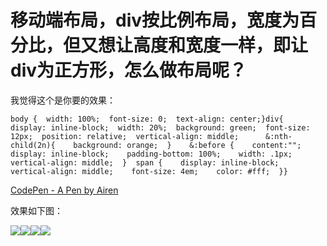 # 移动端布局，div按比例布局，宽度为百分比，但又想让高度和宽度一样，即让div为正方形，怎么做布局呢？

我觉得这个是你要的效果：  

<div>

    body {  width: 100%;  font-size: 0;  text-align: center;}div{  display: inline-block;  width: 20%;  background: green;  font-size: 12px;  position: relative;  vertical-align: middle;      &:nth-child(2n){    background: orange;  }    &:before {    content:"";    display: inline-block;    padding-bottom: 100%;    width: .1px;    vertical-align: middle;  }  span {    display: inline-block;    vertical-align: middle;    font-size: 4em;    color: #fff;  }}

</div>

[CodePen - A Pen by Airen](http://codepen.io/airen/full/XbVBZo/)  

效果如下图：  

![](https://pic1.zhimg.com/50/55241355e5a2734551de1162dfa25c5c_b.jpg)![](https://pic4.zhimg.com/50/bde0cc677f66f795dc3b150ed97ac719_b.jpg)![](https://pic4.zhimg.com/50/4cafbe14c6bdf2a814825204f5a50e47_b.jpg)![](https://pic3.zhimg.com/50/71f3f1529d27086487deeaf591d5f2ea_b.jpg)